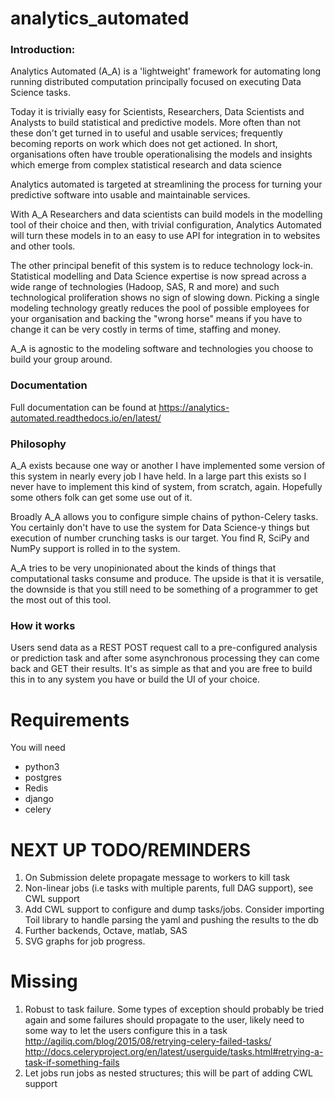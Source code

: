 # analytics_automated

### Introduction:

Analytics Automated (A_A) is a 'lightweight' framework for automating long running
distributed computation principally focused on executing Data Science tasks.

Today it is trivially easy for Scientists, Researchers, Data Scientists and
Analysts to build statistical and predictive models. More often than not these
don't get turned in to useful and usable services; frequently becoming reports
on work which does not get actioned. In short, organisations often have trouble
operationalising the models and insights which emerge from complex statistical
research and data science

Analytics automated is targeted at streamlining the process for turning your
predictive software into usable and maintainable services.

With A_A Researchers and data scientists can build models in the modelling tool
of their choice and then, with trivial configuration, Analytics Automated will
turn these models in to an easy to use API for integration in to websites and
other tools.

The other principal benefit of this system is to reduce technology lock-in.
Statistical modelling and Data Science expertise is now spread across a wide
range of technologies (Hadoop, SAS, R and more) and such technological
proliferation shows no sign of slowing down. Picking a single modeling
technology greatly reduces the pool of possible employees for your organisation
and backing the "wrong horse" means if you have to change it can be very costly
in terms of time, staffing and money.

A_A is agnostic to the modeling software and technologies you choose to build
your group around.

### Documentation

Full documentation can be found at https://analytics-automated.readthedocs.io/en/latest/

### Philosophy

A_A exists because one way or another I have implemented some version of this
system in nearly every job I have held. In a large part this exists so I never
have to implement this kind of system, from scratch, again. Hopefully some others
folk can get some use out of it.

Broadly A_A allows you to configure simple chains of python-Celery tasks. You
certainly don't have to use the system for Data Science-y things but execution of
number crunching tasks is our target. You find R, SciPy and NumPy support is
rolled in to the system.

A_A tries to be very unopinionated about the kinds of things that computational
tasks consume and produce. The upside is that it is versatile, the
downside is that you still need to be something of a programmer to get the most
out of this tool.

### How it works

Users send data as a REST POST request call to a pre-configured analysis or
prediction task and after some asynchronous processing they can come back and
GET their results. It's as simple as that and you are free to build this in
to any system you have or build the UI of your choice.

# Requirements

You will need

* python3
* postgres
* Redis
* django
* celery

NEXT UP TODO/REMINDERS
======================

1. On Submission delete propagate message to workers to kill task
2. Non-linear jobs (i.e tasks with multiple parents, full DAG support), see CWL support
3. Add CWL support to configure and dump tasks/jobs. Consider importing
   Toil library to handle parsing the yaml and pushing the results to the db
4. Further backends, Octave, matlab, SAS
5. SVG graphs for job progress.

Missing
=======
1. Robust to task failure. Some types of exception should probably be tried again and some failures should propagate to the user, likely need to some way to let the users configure this in a task
http://agiliq.com/blog/2015/08/retrying-celery-failed-tasks/
http://docs.celeryproject.org/en/latest/userguide/tasks.html#retrying-a-task-if-something-fails
2. Let jobs run jobs as nested structures; this will be part of adding CWL support
